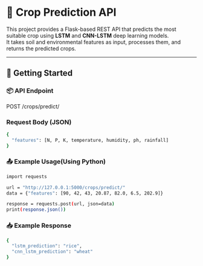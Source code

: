 # 🌱 Crop Prediction API

This project provides a Flask-based REST API that predicts the most suitable crop using **LSTM** and **CNN-LSTM** deep learning models.  
It takes soil and environmental features as input, processes them, and returns the predicted crops.

---

## 🚀 Getting Started

### 📦 API Endpoint
POST /crops/predict/
### Request Body (JSON)
```bash
{
  "features": [N, P, K, temperature, humidity, ph, rainfall]
}
```
### 📤 Example Usage(Using Python)
```bash
import requests

url = "http://127.0.0.1:5000/crops/predict/"
data = {"features": [90, 42, 43, 20.87, 82.0, 6.5, 202.9]}

response = requests.post(url, json=data)
print(response.json())
```
### 📥 Example Response
```bash
{
  "lstm_prediction": "rice",
  "cnn_lstm_prediction": "wheat"
}

```
